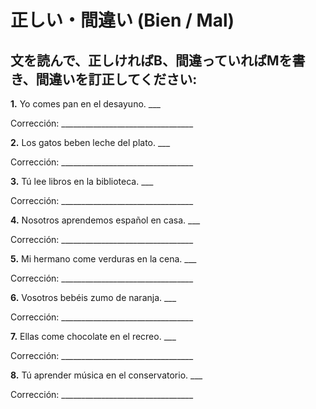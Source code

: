 # 正しい・間違い (Bien / Mal)

## 文を読んで、正しければB、間違っていればMを書き、間違いを訂正してください:

**1.** Yo comes pan en el desayuno. ___

   Corrección: _________________________________

**2.** Los gatos beben leche del plato. ___

   Corrección: _________________________________

**3.** Tú lee libros en la biblioteca. ___

   Corrección: _________________________________

**4.** Nosotros aprendemos español en casa. ___

   Corrección: _________________________________

**5.** Mi hermano come verduras en la cena. ___

   Corrección: _________________________________

**6.** Vosotros bebéis zumo de naranja. ___

   Corrección: _________________________________

**7.** Ellas come chocolate en el recreo. ___

   Corrección: _________________________________

**8.** Tú aprender música en el conservatorio. ___

   Corrección: _________________________________